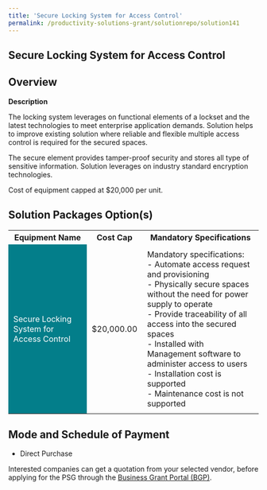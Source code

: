 ```yaml
---
title: 'Secure Locking System for Access Control'
permalink: /productivity-solutions-grant/solutionrepo/solution141
---
```


## Secure Locking System for Access Control

## Overview

**Description**

The locking system leverages on functional elements of a lockset and the latest technologies to meet enterprise application demands. Solution helps to improve existing solution where reliable and flexible multiple access control is required for the secured spaces. 

The secure element provides tamper-proof security and stores all type of sensitive information. Solution leverages on industry standard encryption technologies.

Cost of equipment capped at $20,000 per unit. 

## Solution Packages Option(s)

<table>
<tr>
<th><b>Equipment Name</b></th>
<th><b>Cost Cap</b></th>
<th><b>Mandatory Specifications</b></th>
</tr>
<tr>
<td style='padding: 10px; background-color: #037E8A; color: #FFFFFF;'>Secure Locking System for Access Control</td>
<td style='padding: 10px;'>$20,000.00</td>
<td style='padding: 10px;'>Mandatory specifications:<br>- Automate access request and provisioning<br>- Physically secure spaces without the need for power supply to operate <br>- Provide traceability of all access into the secured spaces<br>- Installed with Management software to administer access to users<br>- Installation cost is supported<br>- Maintenance cost is not supported</td>
</tr>
</table>

## Mode and Schedule of Payment

 - Direct Purchase

Interested companies can get a quotation from your selected vendor, before applying for the PSG through the <a href='https://www.businessgrants.gov.sg/' target='_blank' rel='noopener'>Business Grant Portal (BGP)</a>.

<script src="/jquery/resize-tables.js"></script>
